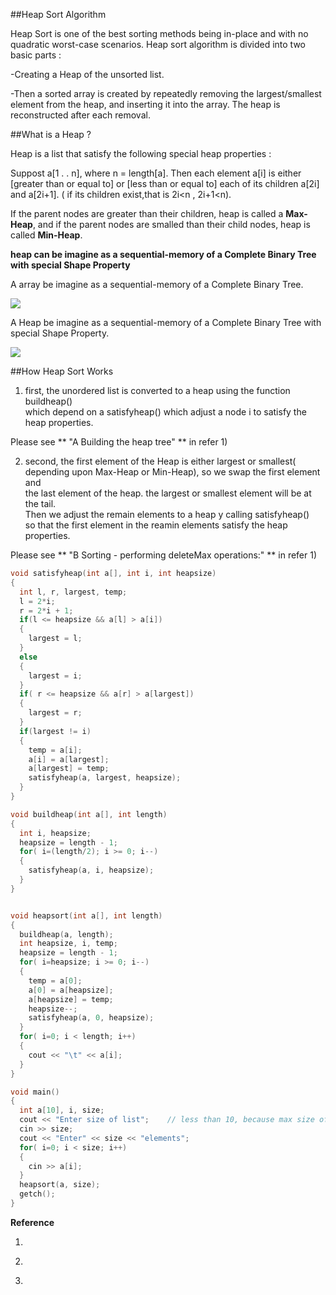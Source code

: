 
##Heap Sort Algorithm

Heap Sort is one of the best sorting methods being in-place and with no quadratic worst-case scenarios. Heap sort algorithm is divided into two basic parts :

-Creating a Heap of the unsorted list.

-Then a sorted array is created by repeatedly removing the largest/smallest element from the heap, and inserting it into the array. The heap is reconstructed after each removal.

##What is a Heap ?

Heap is a list that satisfy the following special heap properties :

  Suppost a[1 . . n], where n = length[a].  Then each element a[i] is either [greater than or equal to] or [less than or equal to] each of its children a[2i] and a[2i\+1].  ( if its children  exist,that is  2i<n , 2i+1<n). 

If the parent nodes are greater than their children, heap is called a **Max-Heap**, and if the parent nodes are smalled than their child nodes, heap is called **Min-Heap**.

**heap can be imagine as a sequential-memory of a Complete Binary Tree with special Shape Property**

   A array  be imagine as a sequential-memory of a Complete Binary Tree.

   ![](http://faculty.simpson.edu/lydia.sinapova/www/cmsc250/LN250_Weiss/L13ex-Fig01.jpg)

   A Heap be imagine as a sequential-memory of a Complete Binary Tree with special Shape Property.

   ![](http://faculty.simpson.edu/lydia.sinapova/www/cmsc250/LN250_Weiss/L13ex-Fig07.jpg)

##How Heap Sort Works

1) first, the  unordered list is converted to a heap using the function buildheap()  
  which depend on a satisfyheap() which adjust a node i to satisfy the heap properties.

Please see ** "A Building the heap tree" ** in refer 1)

2) second,  the first element of the Heap is either largest or smallest(  
 depending upon Max-Heap or Min-Heap), so we swap the first element  and  
 the last element of the heap.  the largest or smallest element will be at the tail.  
 Then we adjust the remain elements to a heap y calling satisfyheap()   
 so that the first element in the reamin elements satisfy the heap properties.

Please see ** "B Sorting - performing deleteMax operations:" ** in refer 1)


```c++
void satisfyheap(int a[], int i, int heapsize)
{
  int l, r, largest, temp;
  l = 2*i;
  r = 2*i + 1;
  if(l <= heapsize && a[l] > a[i])
  {
    largest = l;
  }
  else
  {
    largest = i;
  }
  if( r <= heapsize && a[r] > a[largest])
  {
    largest = r;
  }
  if(largest != i)
  {
    temp = a[i];
    a[i] = a[largest];
    a[largest] = temp;
    satisfyheap(a, largest, heapsize);
  }
}

void buildheap(int a[], int length)
{
  int i, heapsize;
  heapsize = length - 1;
  for( i=(length/2); i >= 0; i--)
  {
    satisfyheap(a, i, heapsize);
  } 
}


void heapsort(int a[], int length)
{
  buildheap(a, length);
  int heapsize, i, temp;
  heapsize = length - 1;
  for( i=heapsize; i >= 0; i--)
  {
    temp = a[0];
    a[0] = a[heapsize];
    a[heapsize] = temp;
    heapsize--;
    satisfyheap(a, 0, heapsize);
  }
  for( i=0; i < length; i++)
  {
    cout << "\t" << a[i];
  }
}

void main()
{
  int a[10], i, size;
  cout << "Enter size of list";    // less than 10, because max size of array is 10
  cin >> size;
  cout << "Enter" << size << "elements";
  for( i=0; i < size; i++)
  {
    cin >> a[i];
  }
  heapsort(a, size);
  getch();
}
```


**Reference**  
1. [](http://faculty.simpson.edu/lydia.sinapova/www/cmsc250/LN250_Weiss/L13-HeapSortEx.htm)

2. [](http://www.studytonight.com/data-structures/heap-sort)

3. [](https://www.cs.usfca.edu/~galles/visualization/HeapSort.html)  
